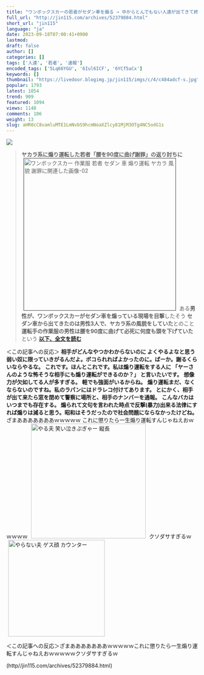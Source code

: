 ```yaml
---
title: "ワンボックスカーの若者がセダン車を煽る → 中からとんでもない人達が出てきて終わるｗｗｗｗｗ "
full_url: "http://jin115.com/archives/52379884.html"
short_url: "jin115"
language: "ja"
date: 2023-09-18T07:00:41+0900
lastmod: 
draft: false
author: []
categories: []
tags: ['人達', '若者', '速報']
encoded_tags: ['5Lq66YGU', '6Iul6ICF', '6YCf5aCx']
keywords: []
thumbnail: "https://livedoor.blogimg.jp/jin115/imgs/c/4/c484adcf-s.jpg"
popular: 1793
latest: 1054
trend: 909
featured: 1094
views: 1148
comments: 106
weight: 13
slug: aHR0cC8vamluMTE1LmNvbS9hcmNoaXZlcy81MjM3OTg4NC5odG1s
---
```


![](https://livedoor.blogimg.jp/jin115/imgs/c/4/c484adcf-s.jpg)

<div><a name='more'></a> <blockquote><b>ヤカラ系に煽り運転した若者「腰を90度に曲げ謝罪」の返り討ちに</b> <img src='https//livedoor.blogimg.jp/jin115/imgs/7/9/79728cb3.png' width='400' border='1' hspace='5' class='pict' alt='ワンボックスカー 作業服 若者 セダン 車 煽り運転 ヤカラ 風貌 謝罪に関連した画像-02'> ある<b>男性が、ワンボックスカーがセダン車を煽っている現場を目撃</b>したそう <b>セダン車から出てきたのは男性3人で、ヤカラ系の風貌をしていた</b>とのこと <b>運転手の作業服の男性は腰を90度に曲げて必死に何度も頭を下げていた</b>という <a href='https//news.livedoor.com/topics/detail/25003706/' target='_blank'><b>以下、全文を読む</b></a></blockquote> ＜この記事への反応＞ <b>相手がどんなやつかわからないのに よくやるよなと思う</b> <b>弱い奴に限っていきがるんだよ。ボコられればよかったのに。ばーか。謝るくらいならやるな。</b> <b>これです。ほんとこれです。私は煽り運転をする人に 「ヤーさんのような怖そうな相手にも煽り運転ができるのか？」 と言いたいです。</b> <b>想像力が欠如してる人が多すぎる。</b> <b>軽でも強面がいるからね。</b> <b>煽り運転まだ、なくならないのですね。私のラパンにはドラレコ付けてあります。 とにかく、相手が出て来たら窓を閉めて警察に場所と、相手のナンバーを通報。</b> <b>こんなバカはいつまでも存在する。 煽られて文句を言われた時点で反撃(暴力)出来る法律にすれば煽りは減ると思う。昭和はそうだったので社会問題にならなかったけどね。</b> ざまあああああああｗｗｗｗｗ これに懲りたら一生煽り運転すんじゃねえおｗｗｗｗｗ <img src='https//livedoor.blogimg.jp/jin115/imgs/0/3/031d6f34.gif' alt='やる夫 笑い泣きぷぎゃー 縦長' width='302' border='0' hspace='5' class='pict'> クソダサすぎるｗ <img src='https//livedoor.blogimg.jp/jin115/imgs/1/b/1b80878f.gif' alt='やらない夫 ゲス顔 カウンター' width='254' border='0' hspace='5' class='pict'> <p>＜この記事への反応＞ざまあああああああｗｗｗｗｗこれに懲りたら一生煽り運転すんじゃねえおｗｗｗｗｗクソダサすぎるｗ</p></div>

(http//jin115.com/archives/52379884.html)
